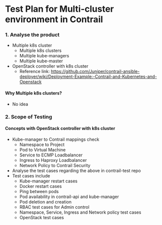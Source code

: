 # Test Plan for Multi-cluster environment in Contrail


### 1. Analyse the product

* Multiple k8s cluster
    * Multiple k8s clusters
    * Multiple kube-managers
    * Multiple kube-master
* OpenStack controller with k8s cluster
    * Reference link: https://github.com/Juniper/contrail-ansible-deployer/wiki/Deployment-Example:-Contrail-and-Kubernetes-and-Openstack

#### Why Multiple k8s clusters?
* No idea

### 2. Scope of Testing
#### Concepts with OpenStack controller with k8s cluster
* Kube-manager to Contrail mappings check
    * Namespace to Project
    * Pod to Virtual Machine
    * Service to ECMP Loadbalancer
    * Ingress to Haproxy Loadbalancer
    * Network Policy to Contrail Security
* Analyse the test cases regarding the above in contrail-test repo
* Test cases include
    * Kube-manager restart cases
    * Docker restart cases
    * Ping between pods
    * Pod availability in contrail-api and kube-manager
    * Pod deletion and creation
    * RBAC test cases for Admin control
    * Namespace, Service, Ingress and Network policy test cases
    * OpenStack test cases
